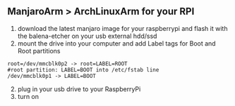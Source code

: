 ## ManjaroArm > ArchLinuxArm for your RPI

1. download the latest manjaro image for your raspberrypi and flash it with the balena-etcher on your usb external hdd/ssd
2. mount the drive into your computer and add Label tags for Boot and Root partitions
```#boot partition: LABEL=ROOT into cmdline.txt
root=/dev/mmcblk0p2 -> root=LABEL=ROOT
#root partition: LABEL=BOOT into /etc/fstab line
/dev/mmcblk0p1 -> LABEL=BOOT
```
2. plug in your usb drive to your RaspberryPi
3. turn on
